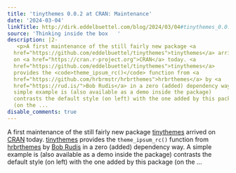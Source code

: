 ```yaml
---
title: 'tinythemes 0.0.2 at CRAN: Maintenance'
date: '2024-03-04'
linkTitle: http://dirk.eddelbuettel.com/blog/2024/03/04#tinythemes_0.0.2
source: 'Thinking inside the box   '
description: |2-
   <p>A first maintenance of the still fairly new package <a
  href="https://github.com/eddelbuettel/tinythemes">tinythemes</a> arrived
  on <a href="https://cran.r-project.org">CRAN</a> today. <a
  href="https://github.com/eddelbuettel/tinythemes">tinythemes</a>
  provides the <code>theme_ipsum_rc()</code> function from <a
  href="https://github.com/hrbrmstr/hrbrthemes">hrbrthemes</a> by <a
  href="https://rud.is/">Bob Rudis</a> in a zero (added) dependency way. A
  simple example is (also available as a demo inside the package)
  contrasts the default style (on left) with the one added by this package
  (on the ...
disable_comments: true
---
```

 <p>A first maintenance of the still fairly new package <a
href="https://github.com/eddelbuettel/tinythemes">tinythemes</a> arrived
on <a href="https://cran.r-project.org">CRAN</a> today. <a
href="https://github.com/eddelbuettel/tinythemes">tinythemes</a>
provides the <code>theme_ipsum_rc()</code> function from <a
href="https://github.com/hrbrmstr/hrbrthemes">hrbrthemes</a> by <a
href="https://rud.is/">Bob Rudis</a> in a zero (added) dependency way. A
simple example is (also available as a demo inside the package)
contrasts the default style (on left) with the one added by this package
(on the ...
